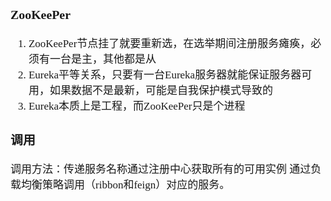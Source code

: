 <span  style="font-family: Simsun,serif; font-size: 17px; ">

### ZooKeePer

1. ZooKeePer节点挂了就要重新选，在选举期间注册服务瘫痪，必须有一台是主，其他都是从
2. Eureka平等关系，只要有一台Eureka服务器就能保证服务器可用，如果数据不是最新，可能是自我保护模式导致的
3. Eureka本质上是工程，而ZooKeePer只是个进程

### 调用

调用方法：传递服务名称通过注册中心获取所有的可用实例 通过负载均衡策略调用（ribbon和feign）对应的服务。


</span>